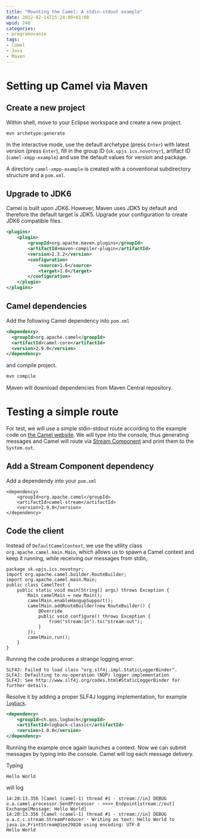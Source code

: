 ```yaml
---
title: "Mounting the Camel: A stdin-stdout example"
date: 2012-02-14T15:24:00+01:00
wpid: 248
categories:
- programovanie
tags:
- Camel
- Java
- Maven
---
```


# Setting up Camel via Maven

## Create a new project

Within shell, move to your Eclipse workspace and create a new project.

```shell
mvn archetype:generate
```

In the interactive mode, use the default archetype (press `Enter`) with latest version (press `Enter`), fill in the group ID (`sk.upjs.ics.novotnyr`), artifact ID (`camel-xmpp-example`) and use the default values for version and package.

A directory `camel-xmpp-example`·is created with a conventional subdirectory structure and a `pom.xml`.

## Upgrade to JDK6

Camel is built upon JDK6. However, Maven uses JDK5 by default and therefore the default target is JDK5. Upgrade your configuration to create JDK6 compatible files.

```xml
<plugins>
    <plugin>
        <groupId>org.apache.maven.plugins</groupId>
        <artifactId>maven-compiler-plugin</artifactId>
        <version>2.3.2</version>
        <configuration>
            <source>1.6</source>
            <target>1.6</target>
        </configuration>
    </plugin>
</plugins>
```

## Camel dependencies

Add the following Camel dependency into `pom.xml`

```xml
<dependency>
  <groupId>org.apache.camel</groupId>
  <artifactId>camel-core</artifactId>
  <version>2.9.0</version>
</dependency>
```

and compile project.

```bash
mvn compile
```

Maven will download dependencies from Maven Central repository.

# Testing a simple route

For test, we will use a simple stdin-stdout route according to the example code on [the Camel website](http://camel.apache.org/walk-through-an-example.html). We will type into the console, thus generating messages and Camel will route via [Stream Component](http://camel.apache.org/stream.html) and print them to the `System.out`.

## Add a Stream Component dependency

Add a dependendy into your `pom.xml`

    <dependency>
        <groupId>org.apache.camel</groupId>
        <artifactId>camel-stream</artifactId>
        <version>2.9.0</version>
    </dependency>

## Code the client

Instead of `DefaultCamelContext`, we use the utility class `org.apache.camel.main.Main`, which allows us to spawn a Camel context and keep it running, while receiving our messages from stdin,.

    package sk.upjs.ics.novotnyr;
    import org.apache.camel.builder.RouteBuilder;
    import org.apache.camel.main.Main;
    public class CamelTest {
        public static void main(String[] args) throws Exception {
            Main camelMain = new Main();
            camelMain.enableHangupSupport();
            camelMain.addRouteBuilder(new RouteBuilder() {
                @Override
                public void configure() throws Exception {
                    from("stream:in").to("stream:out");
                }
            });
            camelMain.run();
        }
    }

Running the code produces a strange logging error:

    SLF4J: Failed to load class "org.slf4j.impl.StaticLoggerBinder".
    SLF4J: Defaulting to no-operation (NOP) logger implementation
    SLF4J: See http://www.slf4j.org/codes.html#StaticLoggerBinder for further details.

Resolve it by adding a proper SLF4J logging implementation, for example [`logback`](http://logback.qos.ch/).

```xml
<dependency>
    <groupId>ch.qos.logback</groupId>
    <artifactId>logback-classic</artifactId>
    <version>1.0.0</version>
</dependency>
```

Running the example once again launches a context. Now we can submit messages by typing into the console. Camel will log each message delivery.

Typing

    Hello World

will log

    14:20:13.356 [Camel (camel-1) thread #1 - stream://in] DEBUG o.a.camel.processor.SendProcessor - >>>> Endpoint[stream://out] Exchange[Message: Hello World]
    14:20:13.356 [Camel (camel-1) thread #1 - stream://in] DEBUG o.a.c.c.stream.StreamProducer - Writing as text: Hello World to java.io.PrintStream@1ee29820 using encoding: UTF-8
    Hello World
